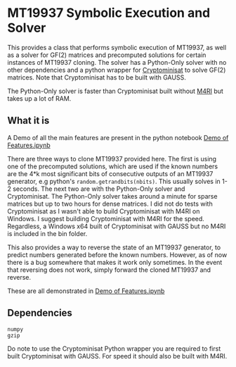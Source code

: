 # MT19937 Symbolic Execution and Solver

This provides a class that performs symbolic execution of MT19937, as well as a solver for GF(2) matrices and precomputed solutions for certain instances of MT19937 cloning. The solver has a Python-Only solver with no other dependencies and a python wrapper for [Cryptominisat](https://github.com/msoos/cryptominisat) to solve GF(2) matrices. Note that Cryptominisat has to be built with GAUSS.

The Python-Only solver is faster than Cryptominisat built without [M4RI](https://github.com/malb/m4ri) but takes up a lot of RAM.

## What it is

A Demo of all the main features are present in the python notebook [Demo of Features.ipynb](https://github.com/JuliaPoo/MT19937-Symbolic-Execution-and-Solver/blob/master/Demo%20of%20Features.ipynb)

There are three ways to clone MT19937 provided here. The first is using one of the precomputed solutions, which are used if the known numbers are the 4\*k most significant bits of consecutive outputs of an MT19937 generator, e.g python's `random.getrandbits(nbits)`. This usually solves in 1-2 seconds. The next two are with the Python-Only solver and Cryptominisat. The Python-Only solver takes around a minute for sparse matrices but up to two hours for dense matrices. I did not do tests with Cryptominisat as I wasn't able to build Cryptominisat with M4RI on Windows. I suggest building Cryptominisat with M4RI for the speed. Regardless, a Windows x64 built of Cryptominisat with GAUSS but no M4RI is included in the bin folder.

This also provides a way to reverse the state of an MT19937 generator, to predict numbers generated before the known numbers. However, as of now there is a bug somewhere that makes it work only sometimes. In the event that reversing does not work, simply forward the cloned MT19937 and reverse.

These are all demonstrated in [Demo of Features.ipynb](https://github.com/JuliaPoo/MT19937-Symbolic-Execution-and-Solver/blob/master/Demo%20of%20Features.ipynb)

## Dependencies

```
numpy
gzip
```
Do note to use the Cryptominisat Python wrapper you are required to first built Cryptominisat with GAUSS. For speed it should also be built with M4RI.
